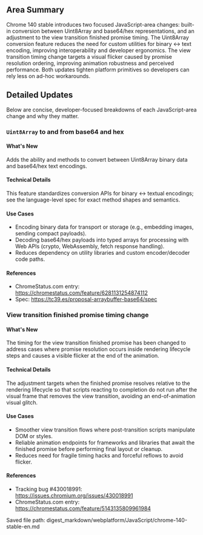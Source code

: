 ## Area Summary

Chrome 140 stable introduces two focused JavaScript-area changes: built-in conversion between Uint8Array and base64/hex representations, and an adjustment to the view transition finished promise timing. The Uint8Array conversion feature reduces the need for custom utilities for binary ↔ text encoding, improving interoperability and developer ergonomics. The view transition timing change targets a visual flicker caused by promise resolution ordering, improving animation robustness and perceived performance. Both updates tighten platform primitives so developers can rely less on ad-hoc workarounds.

## Detailed Updates

Below are concise, developer-focused breakdowns of each JavaScript-area change and why they matter.

### `Uint8Array` to and from base64 and hex

#### What's New
Adds the ability and methods to convert between Uint8Array binary data and base64/hex text encodings.

#### Technical Details
This feature standardizes conversion APIs for binary <-> textual encodings; see the language-level spec for exact method shapes and semantics.

#### Use Cases
- Encoding binary data for transport or storage (e.g., embedding images, sending compact payloads).
- Decoding base64/hex payloads into typed arrays for processing with Web APIs (crypto, WebAssembly, fetch response handling).
- Reduces dependency on utility libraries and custom encoder/decoder code paths.

#### References
- ChromeStatus.com entry: https://chromestatus.com/feature/6281131254874112  
- Spec: https://tc39.es/proposal-arraybuffer-base64/spec

### View transition finished promise timing change

#### What's New
The timing for the view transition finished promise has been changed to address cases where promise resolution occurs inside rendering lifecycle steps and causes a visible flicker at the end of the animation.

#### Technical Details
The adjustment targets when the finished promise resolves relative to the rendering lifecycle so that scripts reacting to completion do not run after the visual frame that removes the view transition, avoiding an end-of-animation visual glitch.

#### Use Cases
- Smoother view transition flows where post-transition scripts manipulate DOM or styles.
- Reliable animation endpoints for frameworks and libraries that await the finished promise before performing final layout or cleanup.
- Reduces need for fragile timing hacks and forceful reflows to avoid flicker.

#### References
- Tracking bug #430018991: https://issues.chromium.org/issues/430018991  
- ChromeStatus.com entry: https://chromestatus.com/feature/5143135809961984

Saved file path: digest_markdown/webplatform/JavaScript/chrome-140-stable-en.md